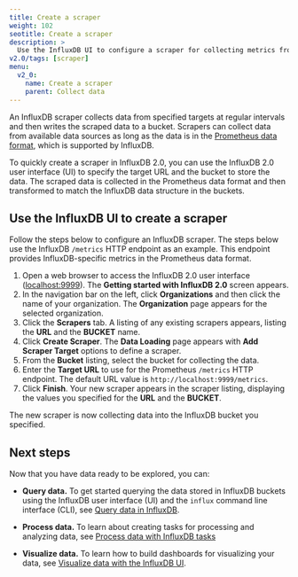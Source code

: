 ```yaml
---
title: Create a scraper
weight: 102
seotitle: Create a scraper
description: >
  Use the InfluxDB UI to configure a scraper for collecting metrics from InfluxDB instances or third-party systems.
v2.0/tags: [scraper]
menu:
  v2_0:
    name: Create a scraper
    parent: Collect data
---
```


An InfluxDB scraper collects data from specified targets at regular intervals and then writes the scraped data to a bucket. Scrapers can collect data from available data sources as long as the data is in the [Prometheus data format](https://prometheus.io/docs/instrumenting/exposition_formats/), which is supported by InfluxDB.

To quickly create a scraper in InfluxDB 2.0, you can use the InfluxDB 2.0 user interface (UI) to specify the target URL and the bucket to store the data. The scraped data is collected in the Prometheus data format and then transformed to match the InfluxDB data structure in the buckets.

## Use the InfluxDB UI to create a scraper

Follow the steps below to configure an InfluxDB scraper. The steps below use the InfluxDB
`/metrics` HTTP endpoint as an example. This endpoint provides InfluxDB-specific metrics in the Prometheus data format.

1. Open a web browser to access the InfluxDB 2.0 user interface
   ([localhost:9999](http://localhost:9999)). The **Getting started with InfluxDB 2.0** screen appears.
2. In the navigation bar on the left, click **Organizations** and then click the name of your organization. The **Organization** page appears for the selected organization.
3. Click the **Scrapers** tab. A listing of any existing scrapers appears, listing the **URL** and the **BUCKET** name.
4. Click **Create Scraper**. The **Data Loading** page appears with **Add Scraper Target** options to define a scraper.
5. From the **Bucket** listing, select the bucket for collecting the data.
6. Enter the **Target URL** to use for the Prometheus `/metrics` HTTP endpoint. The default URL value is `http://localhost:9999/metrics`.
7. Click **Finish**. Your new scraper appears in the scraper listing, displaying the values you specified for the **URL** and the **BUCKET**.

The new scraper is now collecting data into the InfluxDB bucket you specified.

## Next steps

Now that you have data ready to be explored, you can:

* **Query data.** To get started querying the data stored in InfluxDB buckets using the InfluxDB user interface (UI) and the `influx` command line interface (CLI), see [Query data in InfluxDB](/v2.0/query-data).

* **Process data.** To learn about creating tasks for processing and analyzing data, see [Process data with InfluxDB tasks](/v2.0/process-data)

* **Visualize data.** To learn how to build dashboards for visualizing your data, see [Visualize data with the InfluxDB UI](/v2.0/visualize-data).
